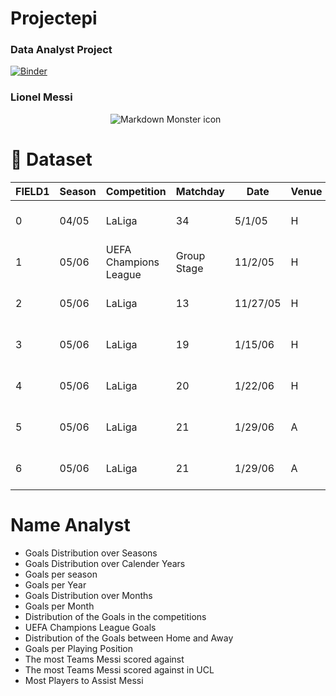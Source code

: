 # Projectepi
### Data Analyst Project

[![Binder](https://mybinder.org/badge_logo.svg)](https://mybinder.org/v2/gh/nakbi98/Projectepi/main)


### Lionel Messi
<img src="https://i.pinimg.com/originals/cd/39/ce/cd39ce11174e49991fe4e32ed82714e3.jpg"  alt="Markdown Monster icon" style="float: center;  margin-left: 160px" />





# :file_folder: Dataset 

|FIELD1|Season|Competition          |Matchday   |Date    |Venue|Club        |Opponent            |Result|Playing_Position|Minute|At_score|Type             |Goal_assist      |Year|Month   |
|------|------|---------------------|-----------|--------|-----|------------|--------------------|------|----------------|------|--------|-----------------|-----------------|----|--------|
|0     |04/05 |LaLiga               |34         |5/1/05  |H    |FC Barcelona|Albacete Balompie   |2:0   |CF              |90+1  |2:0     |Left-footed shot |Ronaldinho Gaacho|2005|May     |
|1     |05/06 |UEFA Champions League|Group Stage|11/2/05 |H    |FC Barcelona|Panathinaikos Athens|5:0   |RW              |34    |3:0     |Left-footed shot |                 |2005|November|
|2     |05/06 |LaLiga               |13         |11/27/05|H    |FC Barcelona|Racing Santander    |4:1   |RW              |51    |2:0     |Left-footed shot |Samuel Etoo      |2005|November|
|3     |05/06 |LaLiga               |19         |1/15/06 |H    |FC Barcelona|Athletic Bilbao     |2:1   |RW              |50    |2:1     |Left-footed shot |Mark van Bommel  |2006|January |
|4     |05/06 |LaLiga               |20         |1/22/06 |H    |FC Barcelona|Deportivo Alaves    |2:0   |CF              |82    |2:0     |Left-footed shot |Ronaldinho Gaacho|2006|January |
|5     |05/06 |LaLiga               |21         |1/29/06 |A    |FC Barcelona|RCD Mallorca        |0:3   |CF              |75    |0:2     |Right-footed shot|Sylvinho         |2006|January |
|6     |05/06 |LaLiga               |21         |1/29/06 |A    |FC Barcelona|RCD Mallorca        |0:3   |CF              |83    |0:3     |Left-footed shot |Ronaldinho Gaacho|2006|January |
  # Name Analyst
* Goals Distribution over Seasons
* Goals Distribution over Calender Years
* Goals per season
* Goals per Year
* Goals Distribution over Months
* Goals per Month
* Distribution of the Goals in the competitions
* UEFA Champions League Goals
* Distribution of the Goals between Home and Away
* Goals per Playing Position
* The most Teams Messi scored against
* The most Teams Messi scored against in UCL
* Most Players to Assist Messi
  